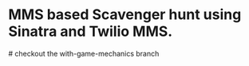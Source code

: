 # MMS based Scavenger hunt using Sinatra and Twilio MMS.
\# checkout the with-game-mechanics branch
